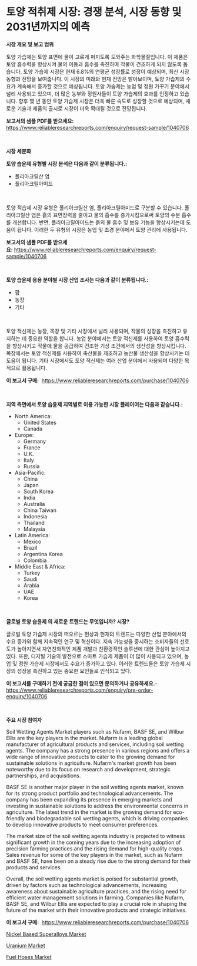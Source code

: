 <p><h1>토양 적취제 시장: 경쟁 분석, 시장 동향 및 2031년까지의 예측</h1></p><p><strong>시장 개요 및 보고 범위</strong></p>
<p><p>토양 가습제는 토양 표면에 물이 고르게 퍼지도록 도와주는 화학물질입니다. 이 제품은 토양 흡수력을 향상시켜 물의 이동과 흡수를 촉진하여 작물이 건조하게 되지 않도록 돕습니다. 토양 가습제 시장은 현재 6.8%의 연평균 성장률로 성장이 예상되며, 최신 시장 동향과 전망을 보여줍니다. 이 시장의 미래와 현재 전망은 밝아보이며, 토양 가습제의 수요가 계속해서 증가할 것으로 예상됩니다. 토양 가습제는 농업 및 정원 가꾸기 분야에서 널리 사용되고 있으며, 더 많은 농부와 정원사들이 토양 가습제의 효과를 인정하고 있습니다. 향후 몇 년 동안 토양 가습제 시장은 더욱 빠른 속도로 성장할 것으로 예상되며, 새로운 기술과 제품의 출시로 시장이 더욱 확대될 것으로 전망됩니다.</p></p>
<p><strong>보고서의 샘플 PDF를 받으세요:</strong> <a href="https://www.reliableresearchreports.com/enquiry/request-sample/1040706">https://www.reliableresearchreports.com/enquiry/request-sample/1040706</a></p>
<p>&nbsp;</p>
<p><strong>시장 세분화</strong></p>
<p><strong>토양 습윤제 유형별 시장 분석은 다음과 같이 분류됩니다.:</strong></p>
<p><ul><li>폴리아크릴산 염</li><li>폴리아크릴아미드</li></ul></p>
<p>&nbsp;</p>
<p><p>토양 적습제 시장 유형은 폴리아크릴산 염, 폴리아크릴아미드로 구분할 수 있습니다. 폴리아크릴산 염은 흙의 표면장력을 줄이고 물의 흡수를 증가시킴으로써 토양의 수분 흡수를 개선합니다. 반면, 폴리아크릴아미드는 흙의 물 흡수 및 보유 기능을 향상시키는데 도움이 됩니다. 이러한 두 유형의 시장은 농업 및 조경 분야에서 토양 관리에 사용됩니다.</p></p>
<p><strong>보고서의 샘플 PDF를 받으세요:</strong>&nbsp;<a href="https://www.reliableresearchreports.com/enquiry/request-sample/1040706">https://www.reliableresearchreports.com/enquiry/request-sample/1040706</a></p>
<p>&nbsp;</p>
<p><strong> 토양 습윤제 응용 분야별 시장 산업 조사는 다음과 같이 분류됩니다.:</strong></p>
<p><ul><li>팜</li><li>농장</li><li>기타</li></ul></p>
<p>&nbsp;</p>
<p><p>토양 적신제는 농장, 목장 및 기타 시장에서 널리 사용되며, 작물의 성장을 촉진하고 유지하는 데 중요한 역할을 합니다. 농업 분야에서는 토양 적신제를 사용하여 토양 흡수력을 향상시키고 작물에 물을 공급하여 건조한 기상 조건에서의 생산성을 향상시킵니다. 목장에서는 토양 적신제를 사용하여 축산물을 제조하고 농산물 생산성을 향상시키는 데 도움이 됩니다. 기타 시장에서도 토양 적신제는 여러 산업 분야에서 사용되며 다양한 목적으로 활용됩니다.</p></p>
<p><strong>이 보고서 구매:</strong>&nbsp; <a href="https://www.reliableresearchreports.com/purchase/1040706">https://www.reliableresearchreports.com/purchase/1040706</a></p>
<p>&nbsp;</p>
<p><strong>지역 측면에서 토양 습윤제 지역별로 이용 가능한 시장 플레이어는 다음과 같습니다.:</strong></p>
<p><ul>
    <li>
        North America:
        <ul>
            <li>United States</li>
            <li>Canada</li>
        </ul>
    </li>
    <li>
        Europe:
        <ul>
            <li>Germany</li>
            <li>France</li>
            <li>U.K.</li>
            <li>Italy</li>
            <li>Russia</li>
        </ul>
    </li>
    <li>
        Asia-Pacific:
        <ul>
            <li>China</li>
            <li>Japan</li>
            <li>South Korea</li>
            <li>India</li>
            <li>Australia</li>
            <li>China Taiwan</li>
            <li>Indonesia</li>
            <li>Thailand</li>
            <li>Malaysia</li>
        </ul>
    </li>
    <li>
        Latin America:
        <ul>
            <li>Mexico</li>
            <li>Brazil</li>
            <li>Argentina Korea</li>
            <li>Colombia</li>
        </ul>
    </li>
    <li>
        Middle East & Africa:
        <ul>
            <li>Turkey</li>
            <li>Saudi</li>
            <li>Arabia</li>
            <li>UAE</li>
            <li>Korea</li>
        </ul>
    </li>
    </ul></p>
<p>&nbsp;</p>
<p><strong>글로벌 토양 습윤제 의 새로운 트렌드는 무엇입니까? 시장?</strong></p>
<p><p>글로벌 토양 가습제 시장의 떠오르는 현상과 현재의 트렌드는 다양한 산업 분야에서의 수요 증가와 함께 지속적인 연구 및 혁신이다. 지속 가능성을 중시하는 소비자들의 선호도가 높아지면서 자연친화적인 제품 개발과 친환경적인 솔루션에 대한 관심이 높아지고 있다. 또한, 디지털 기술의 발전으로 스마트 가습제 제품이 더 많이 사용되고 있으며, 농업 및 정원 가습제 시장에서도 수요가 증가하고 있다. 이러한 트렌드들은 토양 가습제 시장의 성장을 촉진하고 있는 중요한 요인들로 인식되고 있다.</p></p>
<p><strong>이 보고서를 구매하기 전에 궁금한 점이 있으면 문의하거나 공유하세요.</strong>- <a href="https://www.reliableresearchreports.com/enquiry/pre-order-enquiry/1040706">https://www.reliableresearchreports.com/enquiry/pre-order-enquiry/1040706</a></p>
<p>&nbsp;</p>
<p><strong>주요 시장 참여자</strong></p>
<p><p>Soil Wetting Agents Market players such as Nufarm, BASF SE, and Wilbur Ellis are the key players in the market. Nufarm is a leading global manufacturer of agricultural products and services, including soil wetting agents. The company has a strong presence in various regions and offers a wide range of innovative products to cater to the growing demand for sustainable solutions in agriculture. Nufarm's market growth has been noteworthy due to its focus on research and development, strategic partnerships, and acquisitions.</p><p>BASF SE is another major player in the soil wetting agents market, known for its strong product portfolio and technological advancements. The company has been expanding its presence in emerging markets and investing in sustainable solutions to address the environmental concerns in agriculture. The latest trend in the market is the growing demand for eco-friendly and biodegradable soil wetting agents, which is driving companies to develop innovative products to meet consumer preferences.</p><p>The market size of the soil wetting agents industry is projected to witness significant growth in the coming years due to the increasing adoption of precision farming practices and the rising demand for high-quality crops. Sales revenue for some of the key players in the market, such as Nufarm and BASF SE, have been on a steady rise due to the strong demand for their products and services.</p><p>Overall, the soil wetting agents market is poised for substantial growth, driven by factors such as technological advancements, increasing awareness about sustainable agriculture practices, and the rising need for efficient water management solutions in farming. Companies like Nufarm, BASF SE, and Wilbur Ellis are expected to play a crucial role in shaping the future of the market with their innovative products and strategic initiatives.</p></p>
<p><strong>이 보고서 구매:</strong>&nbsp;&nbsp;<a href="https://www.reliableresearchreports.com/purchase/1040706">https://www.reliableresearchreports.com/purchase/1040706</a></p>
<p><p><a href="https://github.com/Glendatilghmankmgz0rbhwpy/Market-Research-Report-List-1/blob/main/nickel-based-superalloys-market.md">Nickel Based Superalloys Market</a></p><p><a href="https://github.com/dx0328/Market-Research-Report-List-1/blob/main/uranium-market.md">Uranium Market</a></p><p><a href="https://github.com/juancolorado15/Market-Research-Report-List-1/blob/main/fuel-hoses-market.md">Fuel Hoses Market</a></p></p>
